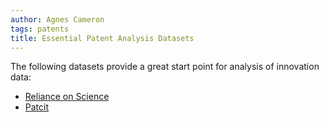 ```yaml
---
author: Agnes Cameron
tags: patents
title: Essential Patent Analysis Datasets
---
```


The following datasets provide a great start point for analysis of innovation data:

* [Reliance on Science](/datasets/rons)
* [Patcit](/datasets/patcit)